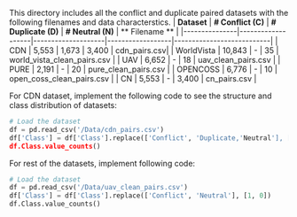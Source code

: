 This directory includes all the conflict and duplicate paired datasets with the following filenames and data characterstics.
| **Dataset**   | **# Conflict (C)** | **# Duplicate (D)** | **# Neutral (N)** | ** Filename ** | 
|---------------|-------------------|--------------------|------------------|---------------------------|
| CDN           | 5,553             | 1,673              | 3,400            | cdn_pairs.csv|
| WorldVista    | 10,843            | -                  | 35               | world_vista_clean_pairs.csv  |
| UAV           | 6,652             | -                  | 18               | uav_clean_pairs.csv | 
| PURE          | 2,191             | -                  | 20               | pure_clean_pairs.csv       |
| OPENCOSS      | 6,776             | -                  | 10               | open_coss_clean_pairs.csv         |
| CN            | 5,553             | -                  | 3,400            | cn_pairs.csv          | 

For CDN dataset, implement the following code to see the structure and class distribution of datasets:
```python
# Load the dataset
df = pd.read_csv('/Data/cdn_pairs.csv')
df['Class'] = df['Class'].replace(['Conflict', 'Duplicate,'Neutral'], [0,1,2])
df.Class.value_counts()
```

For rest of the datasets, implement following code:
```python
# Load the dataset
df = pd.read_csv('/Data/uav_clean_pairs.csv')
df['Class'] = df['Class'].replace(['Conflict', 'Neutral'], [1, 0])
df.Class.value_counts()
```
